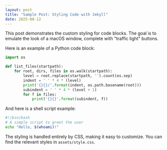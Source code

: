 ```yaml
---
layout: post
title: "Sample Post: Styling Code with Jekyll"
date: 2025-08-12
---
```


This post demonstrates the custom styling for code blocks. The goal is to emulate the look of a macOS window, complete with "traffic light" buttons.

Here is an example of a Python code block:

```python
import os

def list_files(startpath):
    for root, dirs, files in os.walk(startpath):
        level = root.replace(startpath, '').count(os.sep)
        indent = ' ' * 4 * (level)
        print('{}{}/'.format(indent, os.path.basename(root)))
        subindent = ' ' * 4 * (level + 1)
        for f in files:
            print('{}{}'.format(subindent, f))
```

And here is a shell script example:

```bash
#!/bin/bash
# A simple script to greet the user
echo "Hello, $(whoami)!"
```

The styling is handled entirely by CSS, making it easy to customize. You can find the relevant styles in `assets/style.css`.
